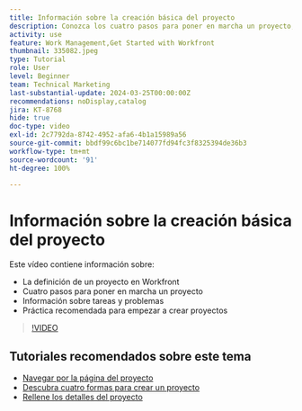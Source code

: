 ```yaml
---
title: Información sobre la creación básica del proyecto
description: Conozca los cuatro pasos para poner en marcha un proyecto, su definición y las tres formas más frecuentes de crearlos.
activity: use
feature: Work Management,Get Started with Workfront
thumbnail: 335082.jpeg
type: Tutorial
role: User
level: Beginner
team: Technical Marketing
last-substantial-update: 2024-03-25T00:00:00Z
recommendations: noDisplay,catalog
jira: KT-8768
hide: true
doc-type: video
exl-id: 2c7792da-8742-4952-afa6-4b1a15989a56
source-git-commit: bbdf99c6bc1be714077fd94fc3f8325394de36b3
workflow-type: tm+mt
source-wordcount: '91'
ht-degree: 100%

---
```


# Información sobre la creación básica del proyecto

Este vídeo contiene información sobre:

* La definición de un proyecto en Workfront
* Cuatro pasos para poner en marcha un proyecto
* Información sobre tareas y problemas
* Práctica recomendada para empezar a crear proyectos

>[!VIDEO](https://video.tv.adobe.com/v/3435899/?quality=12&learn=on&enablevpops=1&captions=spa)

## Tutoriales recomendados sobre este tema

* [Navegar por la página del proyecto](/help/manage-work/projects/navigate-the-project-page.md)
* [Descubra cuatro formas para crear un proyecto](/help/manage-work/projects/understand-other-ways-to-create-projects.md)
* [Rellene los detalles del proyecto](/help/manage-work/projects/fill-in-the-project-details.md)
